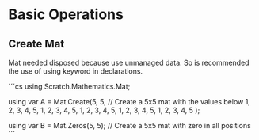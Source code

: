# Basic Operations

## Create Mat

Mat needed disposed because use unmanaged data. So is recommended the use of using keyword in declarations.

´´´cs
using Scratch.Mathematics.Mat; 

using var A = Mat.Create(5, 5, // Create a 5x5 mat with the values below
    1, 2, 3, 4, 5,
    1, 2, 3, 4, 5,
    1, 2, 3, 4, 5,
    1, 2, 3, 4, 5,
    1, 2, 3, 4, 5
);

using var B = Mat.Zeros(5, 5); // Create a 5x5 mat with zero in all positions
´´´